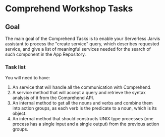 # Comprehend Workshop Tasks

## Goal

The main goal of the Comprehend Tasks is to enable your Serverless Jarvis assistant to process the "create service" query, which describes requested service, and give a list of meaningful services needed for the search of such component in the App Repository.

### Task list

You will need to have:

1. An service that will handle all the communication with Comprehend.
2. A service method that will accept a query and retrieve the syntax analysis of it from the Comprehend API.
3. An internal method to get all the nouns and verbs and combine them into action groups, as each verb is the predicate to a noun, which is its object.
4. An internal method that should constructs UNIX type processes (one process has a single input and a single output) from the previous action groups.